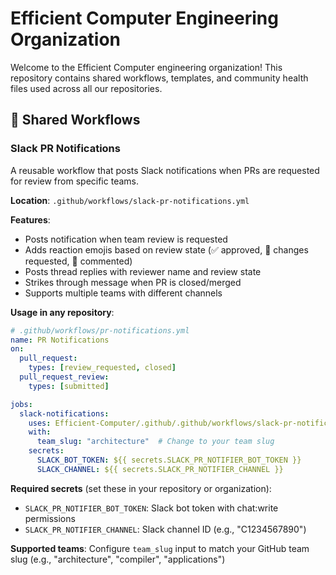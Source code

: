 # Efficient Computer Engineering Organization

Welcome to the Efficient Computer engineering organization! This repository contains shared workflows, templates, and community health files used across all our repositories.

## 🔄 Shared Workflows

### Slack PR Notifications

A reusable workflow that posts Slack notifications when PRs are requested for review from specific teams.

**Location**: `.github/workflows/slack-pr-notifications.yml`

**Features**:
- Posts notification when team review is requested
- Adds reaction emojis based on review state (✅ approved, 🔧 changes requested, 💬 commented)  
- Posts thread replies with reviewer name and review state
- Strikes through message when PR is closed/merged
- Supports multiple teams with different channels

**Usage in any repository**:

```yaml
# .github/workflows/pr-notifications.yml
name: PR Notifications
on:
  pull_request:
    types: [review_requested, closed]
  pull_request_review:
    types: [submitted]

jobs:
  slack-notifications:
    uses: Efficient-Computer/.github/.github/workflows/slack-pr-notifications.yml@main
    with:
      team_slug: "architecture"  # Change to your team slug
    secrets:
      SLACK_BOT_TOKEN: ${{ secrets.SLACK_PR_NOTIFIER_BOT_TOKEN }}
      SLACK_CHANNEL: ${{ secrets.SLACK_PR_NOTIFIER_CHANNEL }}
```

**Required secrets** (set these in your repository or organization):
- `SLACK_PR_NOTIFIER_BOT_TOKEN`: Slack bot token with chat:write permissions
- `SLACK_PR_NOTIFIER_CHANNEL`: Slack channel ID (e.g., "C1234567890")

**Supported teams**: Configure `team_slug` input to match your GitHub team slug (e.g., "architecture", "compiler", "applications")